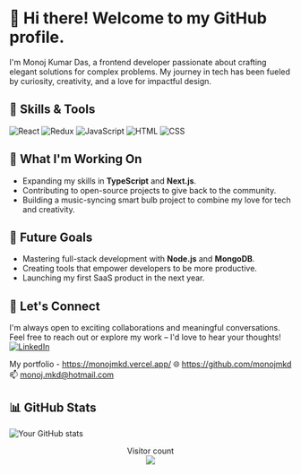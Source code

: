 # 👋 Hi there! Welcome to my GitHub profile.

I'm Monoj Kumar Das, a frontend developer passionate about crafting elegant solutions for complex problems. My journey in tech has been fueled by curiosity, creativity, and a love for impactful design.

## 🚀 Skills & Tools
![React](https://img.shields.io/badge/-React-61DAFB?logo=react&logoColor=white&style=flat-square)
![Redux](https://img.shields.io/badge/-Redux-764ABC?logo=redux&logoColor=white&style=flat-square)
![JavaScript](https://img.shields.io/badge/-JavaScript-F7DF1E?logo=javascript&logoColor=black&style=flat-square)
![HTML](https://img.shields.io/badge/-HTML-E34F26?logo=html5&logoColor=white&style=flat-square)
![CSS](https://img.shields.io/badge/-CSS-1572B6?logo=css3&logoColor=white&style=flat-square)

## 🌱 What I'm Working On
- Expanding my skills in **TypeScript** and **Next.js**.
- Contributing to open-source projects to give back to the community.  
- Building a music-syncing smart bulb project to combine my love for tech and creativity.

## 🔭 Future Goals
- Mastering full-stack development with **Node.js** and **MongoDB**.  
- Creating tools that empower developers to be more productive.  
- Launching my first SaaS product in the next year.

## 🌟 Let's Connect
I'm always open to exciting collaborations and meaningful conversations.  
Feel free to reach out or explore my work – I'd love to hear your thoughts!  
[![LinkedIn](https://img.shields.io/badge/-LinkedIn-blue?style=flat-square&logo=linkedin&logoColor=white)](https://www.linkedin.com/in/yourlinkedin)

My portfolio - https://monojmkd.vercel.app/
🌐 https://github.com/monojmkd
📫 monoj.mkd@hotmail.com

## 📊 GitHub Stats
![Your GitHub stats](https://github-readme-stats.vercel.app/api?username=yourusername&show_icons=true&theme=radical)

<p align="center"> 
  Visitor count<br>
  <img src="https://profile-counter.glitch.me/monojmkd/count.svg" />
</p>
